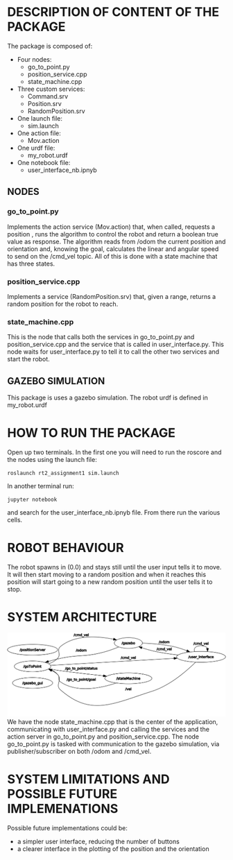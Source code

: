 # DESCRIPTION OF CONTENT OF THE PACKAGE
The package is composed of:
- Four nodes: 
    - go_to_point.py
    - position_service.cpp
    - state_machine.cpp
- Three custom services:
    - Command.srv
    - Position.srv
    - RandomPosition.srv
- One launch file:
    - sim.launch
- One action file:
    - Mov.action
- One urdf file:
    - my_robot.urdf
- One notebook file:
    - user_interface_nb.ipnyb

## NODES
### go_to_point.py
Implements the action service (Mov.action) that, when called, requests a position , runs the algorithm to control the robot and return a boolean true value as response. The algorithm reads from /odom the current position and orientation and, knowing the goal, calculates the linear and angular speed to send on the /cmd_vel topic. All of this is done with a state machine that has three states.
### position_service.cpp
Implements a service (RandomPosition.srv) that, given a range, returns a random position for the robot to reach.
### state_machine.cpp
This is the node that calls both the services in go_to_point.py and position_service.cpp and the service that is called in user_interface.py. This node waits for user_interface.py to tell it to call the other two services and start the robot.

## GAZEBO SIMULATION
This package is uses a gazebo simulation. The robot urdf is defined in my_robot.urdf

# HOW TO RUN THE PACKAGE
Open up two terminals. In the first one you will need to run the roscore and the nodes using the launch file:
```
roslaunch rt2_assignment1 sim.launch
```
In another terminal run:
```
jupyter notebook
```
and search for the user_interface_nb.ipnyb file. From there run the various cells.

# ROBOT BEHAVIOUR
The robot spawns in (0.0) and stays still until the user input tells it to move. It will then start moving to a random position and when it reaches this position will start going to a new random position until the user tells it to stop.

# SYSTEM ARCHITECTURE
![System Architecture](rosgraph.png)
We have the node state_machine.cpp that is the center of the application, communicating with user_interface.py and calling the services and the action server in go_to_point.py and position_service.cpp. The node go_to_point.py is tasked with communication to the gazebo simulation, via publisher/subscriber on both /odom and /cmd_vel.

# SYSTEM LIMITATIONS AND POSSIBLE FUTURE IMPLEMENATIONS
Possible future implementations could be:
- a simpler user interface, reducing the number of buttons
- a clearer interface in the plotting of the position and the orientation 

